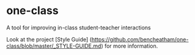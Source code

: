 # one-class
A tool for improving in-class student-teacher interactions


Look at the project [Style Guide] (https://github.com/bencheatham/one-class/blob/master/_STYLE-GUIDE.md) for more information.
